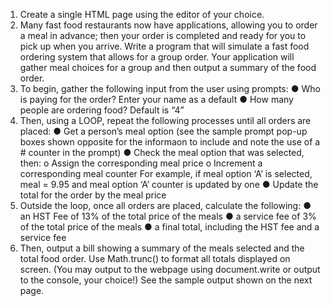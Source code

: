 1. Create a single HTML page using the editor of your choice.
2. Many fast food restaurants now have applications, allowing you to order a meal in advance; then your order is completed and ready for you to pick up when you arrive. Write a program that will simulate a fast food ordering system that allows for a group order. Your application will gather meal choices for a group and then output a summary of the food order.
3. To begin, gather the following input from the user using prompts:
● Who is paying for the order? Enter your name as a default
● How many people are ordering food? Default is “4”
4. Then, using a LOOP, repeat the following processes until all orders are placed:
● Get a person’s meal option (see the sample prompt pop-up boxes shown opposite for the informa on to include and note the use of a # counter in the prompt)
● Check the meal option that was selected, then: o Assign the corresponding meal price
o Increment a corresponding meal counter
For example, if meal option ‘A’ is selected, meal = 9.95 and meal option ‘A’ counter is updated by one
● Update the total for the order by the meal price
5. Outside the loop, once all orders are placed, calculate the following: 
● an HST Fee of 13% of the total price of the meals
● a service fee of 3% of the total price of the meals
● a final total, including the HST fee and a service fee
6. Then, output a bill showing a summary of the meals selected and the
total food order. Use Math.trunc() to format all totals displayed on
screen.
(You may output to the webpage using document.write or output to the console, your choice!) See the sample output shown on the next page.
